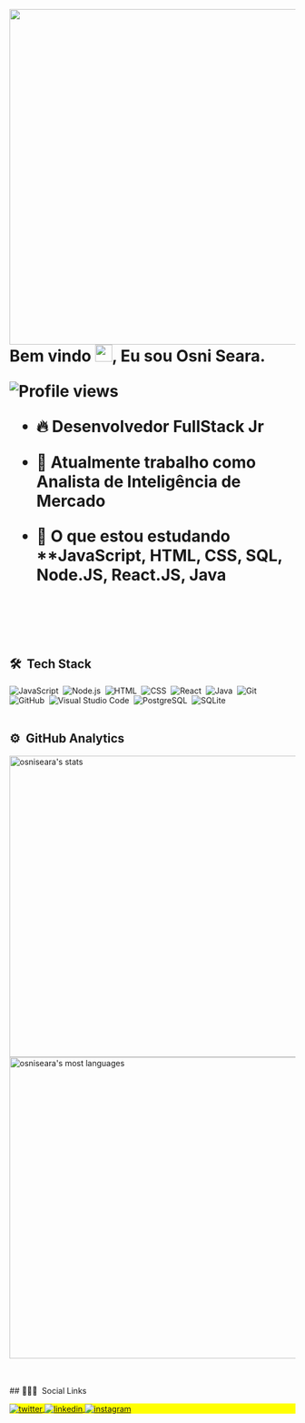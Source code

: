 <img align="right" height="590em" 
src="https://raw.githubusercontent.com/gist/osniseara/acb6a500acef575b8c0a2b51233e9165/raw/a7649c53e8937fba440a096b4059b97ea382af57/githubcard.svg"/>

<h1 align="left">Bem vindo <img src="https://raw.githubusercontent.com/kaueMarques/kaueMarques/master/hi.gif" width="30px">, Eu sou Osni Seara.

<p align="left"> <img src="https://komarev.com/ghpvc/?username=osniseara&color=yellow" alt="Profile views" /> </p>

  
  
- 🔥 Desenvolvedor FullStack Jr

- 🔭 Atualmente trabalho como Analista de Inteligência de Mercado
 
- 💬 O que estou estudando **JavaScript, HTML, CSS, SQL, Node.JS, React.JS, Java

<br><br>
## 🛠 &nbsp;Tech Stack
![JavaScript](https://img.shields.io/badge/-JavaScript-05122A?style=flat&logo=javascript)&nbsp;
![Node.js](https://img.shields.io/badge/-Node.js-05122A?style=flat&logo=node.js)&nbsp;
![HTML](https://img.shields.io/badge/-HTML-05122A?style=flat&logo=HTML5)&nbsp;
![CSS](https://img.shields.io/badge/-CSS-05122A?style=flat&logo=CSS3&logoColor=1572B6)&nbsp;
![React](https://img.shields.io/badge/-React-05122A?style=flat&logo=react)&nbsp;
![Java](https://img.shields.io/badge/-Java-05122A?style=flat&logo=java)&nbsp;
![Git](https://img.shields.io/badge/-Git-05122A?style=flat&logo=git)&nbsp;
![GitHub](https://img.shields.io/badge/-GitHub-05122A?style=flat&logo=github)&nbsp;
![Visual Studio Code](https://img.shields.io/badge/-Visual%20Studio%20Code-05122A?style=flat&logo=visual-studio-code&logoColor=007ACC)&nbsp;
![PostgreSQL](https://img.shields.io/badge/-PostgreSQL-05122A?style=flat&logo=postgresql)&nbsp;
![SQLite](https://img.shields.io/badge/-SQLite-05122A?style=flat&logo=sqlite)&nbsp;
<br><br>
## ⚙️ &nbsp;GitHub Analytics
<p align="left">
<img width="530em" src="https://github-readme-stats.vercel.app/api?username=osniseara&show_icons=true&theme=vision-friendly-dark" alt="osniseara's stats"/>
<img width="530em" src="https://github-readme-stats.vercel.app/api/top-langs/?username=osniseara&layout=compact&theme=vision-friendly-dark" alt="osniseara's most languages"/>
</p>
<br><br>
## 👨🏽‍🦲 &nbsp;Social Links
<p align="left" style="background:yellow">

<a href="https://twitter.com/osniseara_" target="_blank">
  <img align="center" src="https://img.shields.io/badge/-osniseara_-05122A?style=flat&logo=twitter" alt="twitter"/>  
</a>
<a href="https://linkedin.com/in/osniseara" target="_blank">
  <img align="center" src="https://img.shields.io/badge/-osniseara-05122A?style=flat&logo=linkedin" alt="linkedin"/>
</a>
<a href="https://instagram.com/osniseara" target="_blank">
 <img align="center" src="https://img.shields.io/badge/-osniseara-05122A?style=flat&logo=instagram" alt="instagram"/>
</a>

</p>
